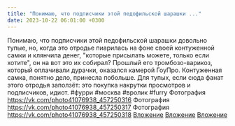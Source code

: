 ```yaml
---
title: "Понимаю, что подписчики этой педофильской шарашки ..."
date: 2023-10-22 06:01:00 +0300
---
```


Понимаю, что подписчики этой педофильской шарашки довольно тупые, но, когда это отродье пиарилась на фоне своей контуженной самки и клянчила денег, "которые присылать можете, только если хотите", он на вот это их собирал?
Прошлый его тромбозо-варикоз, который оплачивали дурачки, оказался камерой ГоуПро. Контуженная самка, понятно дело, принесла побольше.
Для тупых, если сюда фанат этого отродья заползёт: это покупка накрутки просмотров и подписчиков, идиот.
#фурри #москва #вролик #furry
Фотография
<a class="vk-attach" href="https://vk.com/photo41076938_457250316">https://vk.com/photo41076938_457250316</a>
Фотография
<a class="vk-attach" href="https://vk.com/photo41076938_457250317">https://vk.com/photo41076938_457250317</a>
Фотография
<a class="vk-attach" href="https://vk.com/photo41076938_457250318">https://vk.com/photo41076938_457250318</a>
<a class="vk-attach" href="https://vk.com/photo41076938_457250316">Вложение</a>
<a class="vk-attach" href="https://vk.com/photo41076938_457250317">Вложение</a>
<a class="vk-attach" href="https://vk.com/photo41076938_457250318">Вложение</a>
